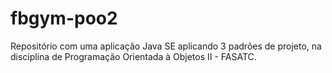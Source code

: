 # fbgym-poo2

Repositório com uma aplicação Java SE aplicando 3 padrões de projeto, na disciplina de Programação Orientada à Objetos II - FASATC.
